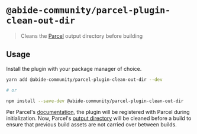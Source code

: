 # `@abide-community/parcel-plugin-clean-out-dir`

> Cleans the [Parcel](https://github.com/parcel-bundler/parcel) output directory before building

## Usage

Install the plugin with your package manager of choice.

```sh
yarn add @abide-community/parcel-plugin-clean-out-dir --dev

# or

npm install --save-dev @abide-community/parcel-plugin-clean-out-dir
```

Per Parcel's [documentation](https://parceljs.org/plugins.html#using-plugins), the plugin will be registered with Parcel during initialization. Now, Parcel's [output directory](https://parceljs.org/cli.html#output-directory) will be cleaned before a build to ensure that previous build assets are not carried over between builds.
